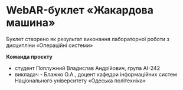 # WebAR-буклет «Жакардова машина»
Буклет створено як результат виконання лабораторної роботи з дисципліни
«Операційні системи» 

**Команда проєкту** 
- студент  Поплужний Владислав Андрійович, група АІ-242 
- викладач - Блажко О.А., доцент кафедри інформаційних систем Національного
університету «Одеська політехніка»
